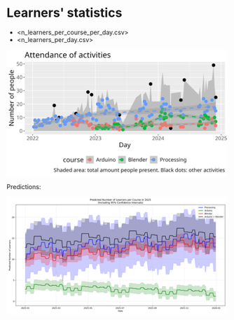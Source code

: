 # Learners' statistics

- <n_learners_per_course_per_day.csv>
- <n_learners_per_day.csv>

![Number of learners per course](n_per_day_per_course.png)

Predictions:

![Predictions 2025](predictions_2025.png)
